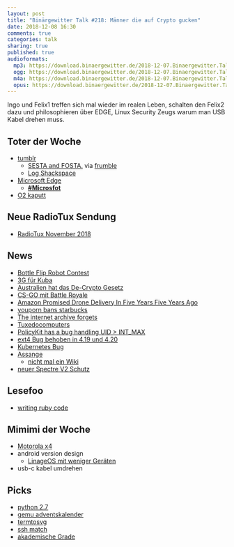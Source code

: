 ```yaml
---
layout: post
title: "Binärgewitter Talk #218: Männer die auf Crypto gucken"
date: 2018-12-08 16:30
comments: true
categories: talk
sharing: true
published: true
audioformats:
  mp3: https://download.binaergewitter.de/2018-12-07.Binaergewitter.Talk.208.mp3
  ogg: https://download.binaergewitter.de/2018-12-07.Binaergewitter.Talk.208.ogg
  m4a: https://download.binaergewitter.de/2018-12-07.Binaergewitter.Talk.208.m4a
  opus: https://download.binaergewitter.de/2018-12-07.Binaergewitter.Talk.208.opus
---
```

Ingo und Felix1 treffen sich mal wieder im realen Leben, schalten den Felix2 dazu und philosophieren über EDGE, Linux Security Zeugs warum man USB Kabel drehen
muss.


## Toter der Woche
- [tumblr](https://www.washingtonpost.com/business/2018/12/04/tumblrs-nudity-crackdown-means-pornography-will-be-harder-find-its-platform-than-nazi-propaganda/)
  * [ SESTA and FOSTA.](https://twitter.com/CookieCyboid/status/1070751515823013889) via [frumble](https://chaos.social/@frumble)
  * [Log Shackspace](https://log.shackspace.de/)
- [Microsoft Edge](http://www.linux-magazin.de/news/microsoft-nutzt-chromium-fuer-seinen-edge-browser/)
   * [**#Microsfot**](https://twitter.com/makefoo/status/1070796547913367553)
- [O2 kaputt](https://www.theregister.co.uk/2018/12/07/o2_crash_lessons_comment/)

## Neue RadioTux Sendung
- [RadioTux November 2018](https://www.radiotux.de/index.php?/archives/8046-RadioTux-Sendung-November-2018.html)


## News
- [Bottle Flip Robot Contest](https://www.heise.de/make/meldung/Robocon-Japan-Roboter-pefektionieren-den-Bottle-Flip-4237605.html)
- [3G für Kuba](https://www.heise.de/newsticker/meldung/Kuba-schaltet-3G-Mobilfunk-dauerhaft-frei-4244891.html)
- [Australien hat das De-Crypto Gesetz](https://www.theregister.co.uk/2018/12/07/australias_crypto_legislation/)
- [CS-GO mit Battle Royale](https://arstechnica.com/gaming/2018/12/counter-strike-go-becomes-f2p-adds-a-shrunken-battle-royale-mode/)
- [Amazon Promised Drone Delivery In Five Years Five Years Ago](https://news.slashdot.org/story/18/12/05/001241/amazon-promised-drone-delivery-in-five-years-five-years-ago)
- [youporn bans starbucks](https://www.buzzfeednews.com/article/tanyachen/youporn-bans-starbucks)
- [The internet archive forgets](https://gizmodo.com/when-the-internet-archive-forgets-1830462131)
- [Tuxedocomputers](https://www.tuxedocomputers.com/de/Linux-Hardware/Linux-Notebooks/Mobile.tuxedo)
- [PolicyKit has a bug handling UID > INT_MAX](https://lobste.rs/s/uzp2t3/unprivileged_linux_users_with_uid_int_max)
- [ext4 Bug behoben in 4.19 und 4.20](https://www.pro-linux.de/news/1/26574/dateisystemkorruption-in-linux-419-behoben.html)
- [Kubernetes Bug](https://access.redhat.com/security/vulnerabilities/3716411)
- [Assange](https://www.heise.de/newsticker/meldung/Assange-Anwalt-lehnt-Deal-fuer-Ende-von-Botschaftsasyl-ab-4245383.html)
  * [nicht mal ein Wiki](https://twitter.com/notawiki/status/794456289904574464)
- [neuer Spectre V2 Schutz](https://www.heise.de/security/meldung/Linux-Besserer-Spectre-V2-Schutz-jetzt-im-Kernel-kaum-Geschwindigkeitsverlust-4244052.html)

## Lesefoo
- [writing ruby code](https://dev.to/leandrotk_/idiomatic-ruby-writing-beautiful-code-56ef)


## Mimimi der Woche
- [Motorola x4](https://amzn.to/2BZtqIO)
- android version design
  * [LinageOS mit weniger Geräten](https://www.pro-linux.de/news/1/26539/lineageos-unterst%C3%BCtzt-weniger-ger%C3%A4te.html)
- usb-c kabel umdrehen


## Picks
- [python 2.7](https://pythonclock.org/)
- [gemu adventskalender](https://www.qemu-advent-calendar.org/2018/)
- [termtosvg](https://nbedos.github.io/termtosvg/)
- [ssh match](https://mike.place/2017/ssh-match/)
- [akademische Grade](https://de.wikipedia.org/wiki/Liste_akademischer_Grade_\(Deutschland\))
